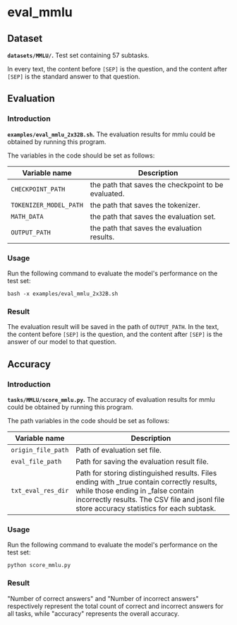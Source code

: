# eval_mmlu

## Dataset
**`datasets/MMLU/`.** Test set containing 57 subtasks.

In every text, the content before `[SEP]` is the question, and the content after `[SEP]` is the standard answer to that question.

## Evaluation

### Introduction
**`examples/eval_mmlu_2x32B.sh`.** The evaluation results for mmlu could be obtained by running this program. 

The variables in the code should be set as follows: 

| Variable name               | Description          |
| ------------------- | --------------------------------------------- |
| `CHECKPOINT_PATH`    | the path that saves the checkpoint to be evaluated.       |
| `TOKENIZER_MODEL_PATH`    | the path that saves the tokenizer.                  |
| `MATH_DATA`    | the path that saves the evaluation set.                  |
| `OUTPUT_PATH`    | the path that saves the evaluation results.                  |

### Usage

Run the following command to evaluate the model's performance on the test set:
```
bash -x examples/eval_mmlu_2x32B.sh
```

### Result
The evaluation result will be saved in the path of `OUTPUT_PATH`. In the text, the content before `[SEP]` is the question, and the content after `[SEP]` is the answer of our model to that question.

## Accuracy
### Introduction
**`tasks/MMLU/score_mmlu.py`.** The accuracy of evaluation results for mmlu could be obtained by running this program.

The path variables in the code should be set as follows: 

| Variable name               | Description          |
| ------------------- | --------------------------------------------- |
| `origin_file_path`  | Path of evaluation set file.                 |
| `eval_file_path`    | Path for saving the evaluation result file.                  |
| `txt_eval_res_dir`  | Path for storing distinguished results. Files ending with _true contain correctly results, while those ending in _false contain incorrectly results. The CSV file and jsonl file store accuracy statistics for each subtask. |

### Usage
Run the following command to evaluate the model's performance on the test set:
```
python score_mmlu.py
```
### Result
"Number of correct answers" and "Number of incorrect answers" respectively represent the total count of correct and incorrect answers for all tasks, while "accuracy" represents the overall accuracy.

